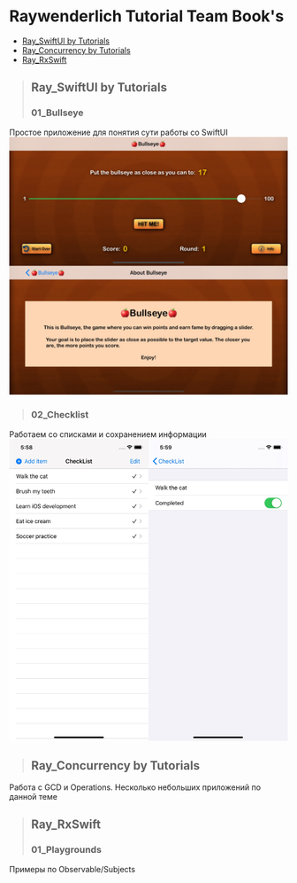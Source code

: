 Raywenderlich Tutorial Team Book's 
=========================

+ [Ray_SwiftUI by Tutorials](#Ray_SwiftUI)
+ [Ray_Concurrency by Tutorials](#Ray_Concurrency)
+ [Ray_RxSwift](#Ray_RxSwift)

>## <a name="Ray_SwiftUI"></a> Ray_SwiftUI by Tutorials
>### 01_Bullseye
Простое приложение для понятия сути работы со SwiftUI
![Альтернативный текст](https://github.com/MikhailDM/Ray_iOS-Books/blob/master/Ray_SwiftUI%20by%20Tutorials/_Screenshots/01_Bullseye/All.jpg)

>### 02_Checklist
Работаем со списками и сохранением информации
![Альтернативный текст](https://github.com/MikhailDM/Ray_iOS-Books/blob/master/Ray_SwiftUI%20by%20Tutorials/_Screenshots/02_Checklist/All.jpg)


>## <a name="Ray_Concurrency"></a> Ray_Concurrency by Tutorials
Работа с GCD и Operations. Несколько небольших приложений по данной теме


>## <a name="Ray_RxSwift"></a> Ray_RxSwift
>### 01_Playgrounds
Примеры по Observable/Subjects
